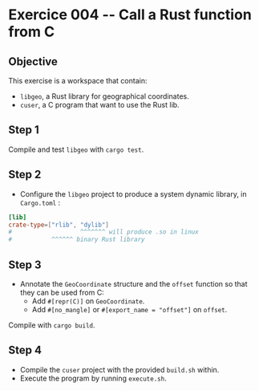 # Exercice 004 -- Call a Rust function from C

## Objective

This exercise is a workspace that contain:

* `libgeo`, a Rust library for geographical coordinates.
* `cuser`, a C program that want to use the Rust lib.

## Step 1

Compile and test `libgeo` with `cargo test`.

## Step 2

* Configure the `libgeo` project to produce a system dynamic library, in `Cargo.toml` :

```toml
[lib]
crate-type=["rlib", "dylib"]
#                   ^^^^^^^ will produce .so in linux
#           ^^^^^^ binary Rust library
```

## Step 3

* Annotate the `GeoCoordinate` structure and the `offset` function so that they can be used from C:
    * Add `#[repr(C)]` on `GeoCoordinate`.
    * Add `#[no_mangle]` or `#[export_name = "offset"]` on `offset`.

Compile with `cargo build`.

## Step 4

* Compile the `cuser` project with the provided `build.sh` within.
* Execute the program by running `execute.sh`.
